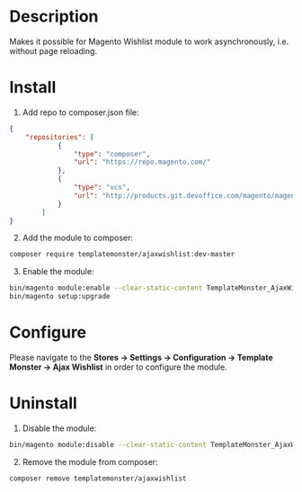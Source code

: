 Description
===========
Makes it possible for Magento Wishlist module to work asynchronously, i.e. without page reloading.

Install
=======

1. Add repo to composer.json file:
```json
{
    "repositories": [
            {
                "type": "composer",
                "url": "https://repo.magento.com/"
            },
            {
                "type": "vcs",
                "url": "http://products.git.devoffice.com/magento/magento2-ajaxwishlist.git"
            }
        ]
}
```

2. Add the module to composer:
```bash
composer require templatemonster/ajaxwishlist:dev-master
```

3. Enable the module:
```bash
bin/magento module:enable --clear-static-content TemplateMonster_AjaxWishlist
bin/magento setup:upgrade
```

Configure
=========

Please navigate to the **Stores -> Settings -> Configuration -> Template Monster -> Ajax Wishlist** in order to configure the module.

Uninstall
=========

1. Disable the module:
```bash
bin/magento module:disable --clear-static-content TemplateMonster_AjaxWishlist
```

2. Remove the module from composer:
```bash
composer remove templatemonster/ajaxwishlist
```
